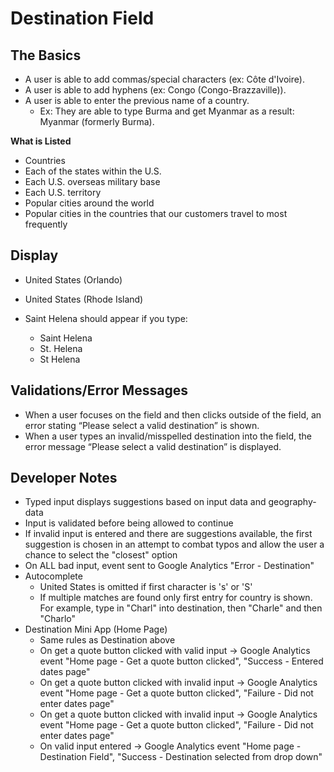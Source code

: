 # Destination Field

## The Basics

* A user is able to add commas/special characters (ex: Côte d'Ivoire).
* A user is able to add hyphens (ex: Congo (Congo-Brazzaville)).
* A user is able to enter the previous name of a country. 
    * Ex: They are able to type Burma and get Myanmar as a result: Myanmar (formerly Burma).

**What is Listed**
* Countries
* Each of the states within the U.S. 
* Each U.S. overseas military base
* Each U.S. territory 
* Popular cities around the world
* Popular cities in the countries that our customers travel to most frequently

## Display

* United States (Orlando)
* United States (Rhode Island) 

* Saint Helena should appear if you type:
    * Saint Helena
    * St. Helena
    * St Helena

## Validations/Error Messages

* When a user focuses on the field and then clicks outside of the field, an error stating “Please select a valid destination” is shown. 
* When a user types an invalid/misspelled destination into the field, the error message “Please select a valid destination” is displayed.

## Developer Notes
* Typed input displays suggestions based on input data and geography-data
* Input is validated before being allowed to continue
* If invalid input is entered and there are suggestions available, the first suggestion is chosen in an attempt to combat typos and allow the user a chance to select the "closest" option
* On ALL bad input, event sent to Google Analytics "Error - Destination"
* Autocomplete
    * United States is omitted if first character is 's' or 'S'
    * If multiple matches are found only first entry for country is shown. For example, type in "Charl" into destination, then "Charle" and then "Charlo"
* Destination Mini App (Home Page)
    * Same rules as Destination above
    * On get a quote button clicked with valid input -> Google Analytics event "Home page - Get a quote button clicked", "Success - Entered dates page"
    * On get a quote button clicked with invalid input -> Google Analytics event "Home page - Get a quote button clicked", "Failure - Did not enter dates page"
    * On get a quote button clicked with invalid input -> Google Analytics event "Home page - Get a quote button clicked", "Failure - Did not enter dates page"
    * On valid input entered -> Google Analytics event "Home page - Destination Field", "Success - Destination selected from drop down"
